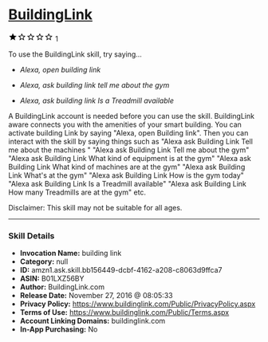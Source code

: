 # [BuildingLink](http://alexa.amazon.com/#skills/amzn1.ask.skill.bb156449-dcbf-4162-a208-c8063d9ffca7)
![1 stars](../../images/ic_star_black_18dp_1x.png)![1 stars](../../images/ic_star_border_black_18dp_1x.png)![1 stars](../../images/ic_star_border_black_18dp_1x.png)![1 stars](../../images/ic_star_border_black_18dp_1x.png)![1 stars](../../images/ic_star_border_black_18dp_1x.png) 1

To use the BuildingLink skill, try saying...

* *Alexa, open building link*

* *Alexa, ask building link tell me about the gym*

* *Alexa, ask building link Is a Treadmill  available*

A BuildingLink account is needed before you can use the skill. BuildingLink aware connects you with the amenities of your smart building.
You can activate building Link  by saying "Alexa, open Building link". Then you can interact with the skill by saying things such as "Alexa ask Building Link  Tell me about the machines "
"Alexa ask Building Link   Tell me about the gym"
"Alexa ask Building Link   What kind of equipment is at the gym"
"Alexa ask Building Link   What kind of machines are at the gym"
"Alexa ask Building Link   What's at the gym"
"Alexa ask Building Link  How is the gym today"
"Alexa ask Building Link  Is a Treadmill  available"
"Alexa ask Building Link  How many Treadmills are at the gym" etc.

Disclaimer: This skill may not be suitable for all ages.

***

### Skill Details

* **Invocation Name:** building link
* **Category:** null
* **ID:** amzn1.ask.skill.bb156449-dcbf-4162-a208-c8063d9ffca7
* **ASIN:** B01LXZ56BY
* **Author:** BuildingLink.com
* **Release Date:** November 27, 2016 @ 08:05:33
* **Privacy Policy:** https://www.buildinglink.com/Public/PrivacyPolicy.aspx
* **Terms of Use:** https://www.buildinglink.com/Public/Terms.aspx
* **Account Linking Domains:** buildinglink.com
* **In-App Purchasing:** No
